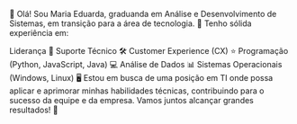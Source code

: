 👋 Olá! Sou Maria Eduarda, graduanda em Análise e Desenvolvimento de Sistemas, em transição para a área de tecnologia. 🚀 Tenho sólida experiência em:

Liderança 👥
Suporte Técnico 🛠️
Customer Experience (CX) ⭐
Programação (Python, JavaScript, Java) 💻
Análise de Dados 📊
Sistemas Operacionais (Windows, Linux) 🖥️
Estou em busca de uma posição em TI onde possa aplicar e aprimorar minhas habilidades técnicas, contribuindo para o sucesso da equipe e da empresa. Vamos juntos alcançar grandes resultados! 🚀

<!---
MariaBergmann/MariaBergmann is a ✨ special ✨ repository because its `README.md` (this file) appears on your GitHub profile.
You can click the Preview link to take a look at your changes.
--->
